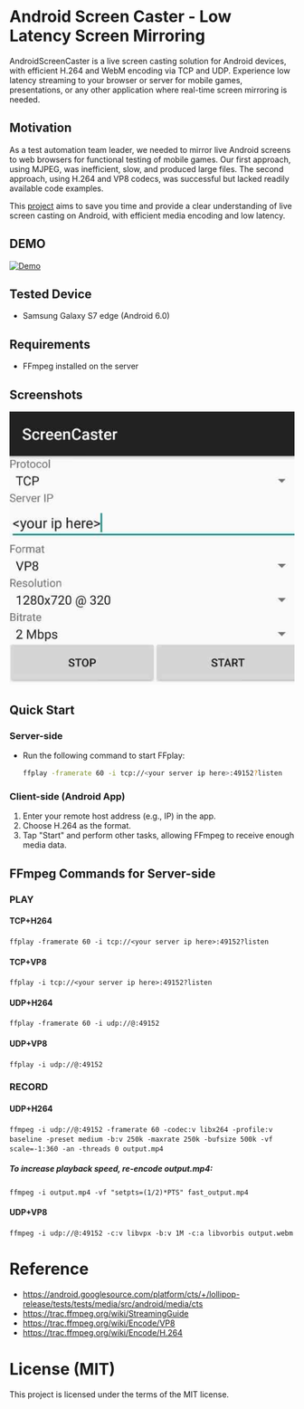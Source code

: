 # Android Screen Caster - Low Latency Screen Mirroring

AndroidScreenCaster is a live screen casting solution for Android devices, with efficient H.264 and WebM encoding via TCP and UDP. Experience low latency streaming to your browser or server for mobile games, presentations, or any other application where real-time screen mirroring is needed.

## Motivation

As a test automation team leader, we needed to mirror live Android screens to web browsers for functional testing of mobile games. Our first approach, using MJPEG, was inefficient, slow, and produced large files. The second approach, using H.264 and VP8 codecs, was successful but lacked readily available code examples.

This [project](https://www.linkedin.com/pulse/introduction-regression-test-automation-system-mobile-ilhwan-seo/) aims to save you time and provide a clear understanding of live screen casting on Android, with efficient media encoding and low latency.

## DEMO
[![Demo](https://img.youtube.com/vi/2AN6EfArfZE/0.jpg)](https://www.youtube.com/watch?v=2AN6EfArfZE)

## Tested Device

- Samsung Galaxy S7 edge (Android 6.0)

## Requirements

- FFmpeg installed on the server

## Screenshots

![Screenshot](screenshot.jpg "Screenshot")

## Quick Start

### Server-side
- Run the following command to start FFplay:

  ```bash
  ffplay -framerate 60 -i tcp://<your server ip here>:49152?listen
  ```

### Client-side (Android App)
1. Enter your remote host address (e.g., IP) in the app.
2. Choose H.264 as the format.
3. Tap "Start" and perform other tasks, allowing FFmpeg to receive enough media data.

## FFmpeg Commands for Server-side
### PLAY
#### TCP+H264
```ffplay -framerate 60 -i tcp://<your server ip here>:49152?listen```
#### TCP+VP8
```ffplay -i tcp://<your server ip here>:49152?listen```
#### UDP+H264
```ffplay -framerate 60 -i udp://@:49152```
#### UDP+VP8
```ffplay -i udp://@:49152```

### RECORD
#### UDP+H264
```ffmpeg -i udp://@:49152 -framerate 60 -codec:v libx264 -profile:v baseline -preset medium -b:v 250k -maxrate 250k -bufsize 500k -vf scale=-1:360 -an -threads 0 output.mp4```

##### To increase playback speed, re-encode output.mp4:
```ffmpeg -i output.mp4 -vf "setpts=(1/2)*PTS" fast_output.mp4```


#### UDP+VP8
```ffmpeg -i udp://@:49152 -c:v libvpx -b:v 1M -c:a libvorbis output.webm```

# Reference
- https://android.googlesource.com/platform/cts/+/lollipop-release/tests/tests/media/src/android/media/cts
- https://trac.ffmpeg.org/wiki/StreamingGuide
- https://trac.ffmpeg.org/wiki/Encode/VP8
- https://trac.ffmpeg.org/wiki/Encode/H.264

# License (MIT)
This project is licensed under the terms of the MIT license.
